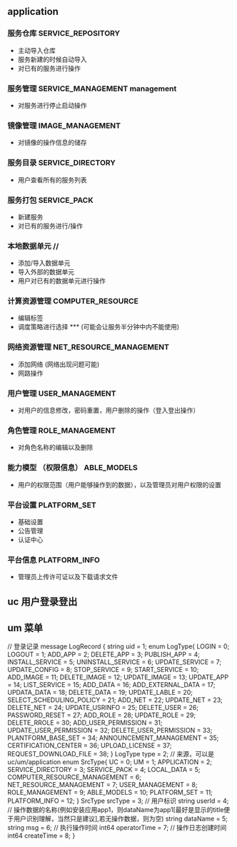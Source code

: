 ## application
### 服务仓库  SERVICE_REPOSITORY
- 主动导入仓库
- 服务新建的时候自动导入
- 对已有的服务进行操作
### 服务管理   SERVICE_MANAGEMENT management
- 对服务进行停止启动操作
### 镜像管理  IMAGE_MANAGEMENT
- 对镜像的操作信息的储存
### 服务目录   SERVICE_DIRECTORY
- 用户查看所有的服务列表
### 服务打包  SERVICE_PACK
- 新建服务
- 对已有的服务进行/操作
### 本地数据单元    // 
- 添加/导入数据单元
- 导入外部的数据单元
- 用户对已有的数据单元进行操作
### 计算资源管理    COMPUTER_RESOURCE
- 编辑标签
- 调度策略进行选择  *** (可能会让服务半分钟中内不能使用)
### 网络资源管理  NET_RESOURCE_MANAGEMENT
- 添加网络 (网络出现问题可能)
- 网路操作
### 用户管理  USER_MANAGEMENT
- 对用户的信息修改，密码重置，用户删除的操作（登入登出操作）
### 角色管理   ROLE_MANAGEMENT
- 对角色名称的编辑以及删除
### 能力模型 （权限信息） ABLE_MODELS
- 用户的权限范围（用户能够操作到的数据），以及管理员对用户权限的设置
<!-- ### 组件管理
- 资源配置文件
- docker 镜像管理
- shell 脚本
- 用户对ec组件的修改, 删除 -->
### 平台设置   PLATFORM_SET
- 基础设置
- 公告管理
- 认证中心
### 平台信息 PLATFORM_INFO
- 管理员上传许可证以及下载请求文件

## uc 用户登录登出
## um 菜单
// 登录记录
message LogRecord {
  string uid = 1;
  enum LogType{
    LOGIN = 0;
    LOGOUT = 1;
    ADD_APP = 2;
    DELETE_APP = 3;
    PUBLISH_APP = 4;
    INSTALL_SERVICE = 5;
    UNINSTALL_SERVICE = 6;
    UPDATE_SERVICE = 7;
    UPDATE_CONFIG = 8;
    STOP_SERVICE = 9;
    START_SERVICE = 10;
    ADD_IMAGE = 11;
    DELETE_IMAGE = 12;
    UPDATE_IMAGE = 13;
    UPDATE_APP = 14;
    LIST_SERVICE = 15;
	  ADD_DATA = 16;
	  ADD_EXTERNAL_DATA = 17;
	  UPDATA_DATA = 18;
	  DELETE_DATA = 19;
	  UPDATE_LABLE = 20;
	  SELECT_SCHEDULING_POLICY = 21;
	  ADD_NET = 22;
	  UPDATE_NET = 23;
	  DELETE_NET = 24;
	  UPDATE_USRINFO = 25;
	  DELETE_USER = 26;
	  PASSWORD_RESET = 27;
	  ADD_ROLE = 28;
	  UPDATE_ROLE = 29;
	  DELETE_RROLE = 30;
	  ADD_USER_PERMISSION = 31;
	  UPDATE_USER_PERMISSION = 32;
	  DELETE_USER_PERMISSION = 33;
	  PLANTFORM_BASE_SET = 34;
	  ANNOUNCEMENT_MANAGEMENT = 35;
	  CERTIFICATION_CENTER = 36;
	  UPLOAD_LICENSE = 37;
	  REQUEST_DOWNLOAD_FILE = 38;
  }
  LogType type = 2;
  // 来源，可以是uc/um/application
  enum SrcType{
    UC = 0;
    UM = 1;
    APPLICATION = 2;
    SERVICE_DIRECTORY = 3;
	  SERVICE_PACK = 4;
	  LOCAL_DATA = 5;
	  COMPUTER_RESOURCE_MANAGEMENT = 6;
	  NET_RESOURCE_MANAGEMENT = 7;
	  USER_MANAGEMENT = 8;
	  ROLE_MANAGEMENT = 9;
	  ABLE_MODELS = 10;
	  PLATFORM_SET = 11;
	  PLATFORM_INFO = 12;
  }
  SrcType srcType = 3;
  // 用户标识
  string userId = 4;
  // 操作数据的名称(例如安装应用app1，则dataName为app1[最好是显示的title便于用户识别理解，当然只是建议],若无操作数据，则为空)
  string dataName = 5;
  string msg = 6;
  // 执行操作时间
  int64 operatorTime = 7;
  // 操作日志创建时间
  int64 createTime = 8;
}